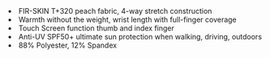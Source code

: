 ---
---

<li class="productPoint">
     FIR-SKIN T+320 peach fabric, 4-way stretch construction
</li>
<li class="productPoint">
    Warmth without the weight, wrist length with full-finger coverage
</li>
<li class="productPoint">
    Touch Screen function thumb and index finger
</li>
<li class="productPoint">
    Anti-UV SPF50+ ultimate sun protection when walking, driving, outdoors
</li>
<li class="productPoint">
    88% Polyester, 12% Spandex
</li>